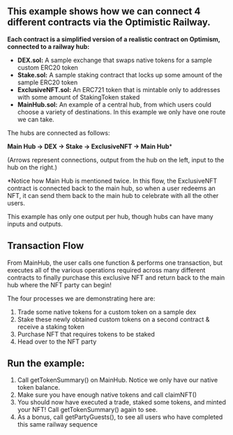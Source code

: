## This example shows how we can connect 4 different contracts via the Optimistic Railway.

**Each contract is a simplified version of a realistic contract on Optimism, connected to a railway hub:**

- **DEX.sol:** A sample exchange that swaps native tokens for a sample custom ERC20 token
- **Stake.sol:** A sample staking contract that locks up some amount of the sample ERC20 token
- **ExclusiveNFT.sol:** An ERC721 token that is mintable only to addresses with some amount of StakingToken staked
- **MainHub.sol:** An example of a central hub, from which users could choose a variety of destinations. In this example we only have one route we can take.

The hubs are connected as follows:

**Main Hub -> DEX -> Stake -> ExclusiveNFT -> Main Hub**\*

(Arrows represent connections, output from the hub on the left, input to the hub on the right.)

\*Notice how Main Hub is mentioned twice. In this flow, the ExclusiveNFT contract is connected back to the main hub, so when a user redeems an NFT, it can send them back to the main hub to celebrate with all the other users.

This example has only one output per hub, though hubs can have many inputs and outputs.

## Transaction Flow

From MainHub, the user calls one function & performs one transaction, but executes all of the various operations required across many different contracts to finally purchase this exclusive NFT and return back to the main hub where the NFT party can begin!

The four processes we are demonstrating here are:

1. Trade some native tokens for a custom token on a sample dex
2. Stake these newly obtained custom tokens on a second contract & receive a staking token
3. Purchase NFT that requires tokens to be staked
4. Head over to the NFT party

## Run the example:

1. Call getTokenSummary() on MainHub. Notice we only have our native token balance.
2. Make sure you have enough native tokens and call claimNFT()
3. You should now have executed a trade, staked some tokens, and minted your NFT! Call getTokenSummary() again to see.
4. As a bonus, call getPartyGuests(), to see all users who have completed this same railway sequence

